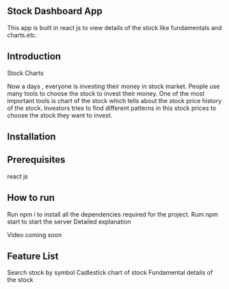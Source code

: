 Stock Dashboard App
-----------------------------------------------------------------------------------------------------

This app is built in react js to view details of the stock like fundamentals and charts.etc.

Introduction
-----------------------------------------------------------------------------------------------------

Stock Charts

Now a days , everyone is investing their money in stock market. People use many tools to choose the stock to invest their money. One of the most important tools is chart of the stock which tells about the stock price history of the stock. Investors tries to find different patterns in this stock prices to choose the stock they want to invest.

Installation
-----------------------------------------------------------------------------------------------------

Prerequisites
-----------------------------------------------------------------------------------------------------
react js

How to run
-----------------------------------------------------------------------------------------------------

Run npm i to install all the dependencies required for the project.
Rum npm start to start the server
Detailed explanation

Video coming soon

Feature List
-----------------------------------------------------------------------------------------------------
Search stock by symbol
Cadlestick chart of stock
Fundamental details of the stock
